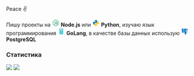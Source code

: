 Peace ✌️

Пишу проекты на <img src="https://raw.githubusercontent.com/Redume/Redume/master/icons/nodejs.svg" height=20> **Node.js** или <img src="https://raw.githubusercontent.com/Redume/Redume/master/icons/python.svg" height=20> **Python**, изучаю язык программирования <img src="https://raw.githubusercontent.com/Redume/Redume/master/icons/golang.svg" height=20> **GoLang**, в качестве базы данных использую <img src="https://raw.githubusercontent.com/Redume/Redume/master/icons/postgresql.svg" height=20> **PostgreSQL**

### Статистика

![](https://raw.githubusercontent.com/Redume/github-stats/master/generated/overview.svg#gh-dark-mode-only)
![](https://raw.githubusercontent.com/Redume/github-stats/master/generated/languages.svg#gh-dark-mode-only)
